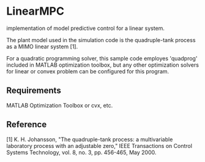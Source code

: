 # LinearMPC
implementation of model predictive control for a linear system.

The plant model used in the simulation code is the quadruple-tank process as a MIMO linear system [1].

For a quadratic programming solver, this sample code employes 'quadprog' included in MATLAB optimization toolbox, but any other optimization solvers for linear or convex problem can be configured for this program. 

## Requirements
MATLAB Optimization Toolbox
or
cvx, etc.

## Reference
[1] K. H. Johansson, "The quadruple-tank process: a multivariable laboratory process with an adjustable zero," IEEE Transactions on Control Systems Technology, vol. 8, no. 3, pp. 456-465, May 2000.
